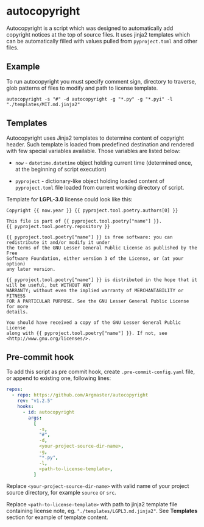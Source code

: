 # autocopyright

Autocopyright is a script which was designed to automatically add copyright notices at
the top of source files. It uses jinja2 templates which can be automatically filled with
values pulled from `pyproject.toml` and other files.

## Example

To run autocopyright you must specify comment sign, directory to traverse, glob patterns
of files to modify and path to license template.

```
autocopyright -s "#" -d autocopyright -g "*.py" -g "*.pyi" -l "./templates/MIT.md.jinja2"
```

## Templates

Autocopyright uses Jinja2 templates to determine content of copyright header. Such
template is loaded from predefined destination and rendered with few special variables
available. Those variables are listed below:

- `now` - `datetime.datetime` object holding current time (determined once, at the
  beginning of script execution)

- `pyproject` - dictionary-like object holding loaded content of `pyproject.toml` file
  loaded from current working directory of script.

Template for **LGPL-3.0** license could look like this:

```jinja
Copyright {{ now.year }} {{ pyproject.tool.poetry.authors[0] }}

This file is part of {{ pyproject.tool.poetry["name"] }}.
{{ pyproject.tool.poetry.repository }}

{{ pyproject.tool.poetry["name"] }} is free software: you can redistribute it and/or modify it under
the terms of the GNU Lesser General Public License as published by the Free
Software Foundation, either version 3 of the License, or (at your option)
any later version.

{{ pyproject.tool.poetry["name"] }} is distributed in the hope that it will be useful, but WITHOUT ANY
WARRANTY; without even the implied warranty of MERCHANTABILITY or FITNESS
FOR A PARTICULAR PURPOSE. See the GNU Lesser General Public License for more
details.

You should have received a copy of the GNU Lesser General Public License
along with {{ pyproject.tool.poetry["name"] }}. If not, see <http://www.gnu.org/licenses/>.
```

## Pre-commit hook

To add this script as pre commit hook, create `.pre-commit-config.yaml` file, or append
to existing one, following lines:

```yaml
repos:
  - repo: https://github.com/Argmaster/autocopyright
    rev: "v1.2.5"
    hooks:
      - id: autocopyright
        args:
          [
            -s,
            "#",
            -d,
            <your-project-source-dir-name>,
            -g,
            "*.py",
            -l,
            <path-to-license-template>,
          ]
```

Replace `<your-project-source-dir-name>` with valid name of your project source
directory, for example `source` or `src`.

Replace `<path-to-license-template>` with path to jinja2 template file containing
license note, eg. `"./templates/LGPL3.md.jinja2"`. See **Templates** section for example
of template content.
